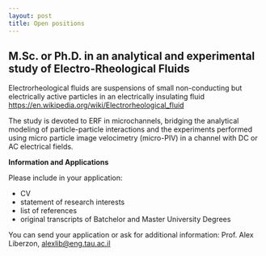 ```yaml
---
layout: post
title: Open positions
---
```


## M.Sc. or Ph.D. in an analytical and experimental study of Electro-Rheological Fluids 

Electrorheological fluids are suspensions of small non-conducting but electrically active particles in an electrically insulating fluid https://en.wikipedia.org/wiki/Electrorheological_fluid

The study is devoted to ERF in microchannels, bridging the analytical modeling of particle-particle interactions and the experiments 
performed using micro particle image velocimetry (micro-PIV) in a channel with DC or AC electrical fields. 


**Information and Applications**

Please include in your application:
- CV  
- statement of research interests
- list of references
- original transcripts of Batchelor and Master University Degrees 

You can send your application or ask for additional information: Prof. Alex Liberzon, [alexlib@eng.tau.ac.il](mailto:alexlib@eng.tau.ac.il)

